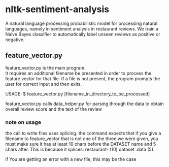 # nltk-sentiment-analysis
A natural language processing probabilistic model for processing natural languages, namely in sentiment analysis in restaurant reviews.  We train a Naive Bayes classifier to automatically label unseen reviews as positive or negative. 

## feature_vector.py
feature_vector.py is the main program.  
It requires an additional filename be presented in order to process the feature vector for that file.
If a file is not present, the program prompts the user for correct input and then exits.

USAGE: $ feature_vector.py [filename_in_directory_to_be_processed]

feature_vector.py calls data_helper.py for parsing through the data to obtain overall review score and the text
of the review

### note on usage
the call to write files uses splicing.  the command expects
that if you give a filename to feature_vector that is 
not one of the three we were given, you must make sure
it has at least 10 chars before the DATASET name and 5 chars
after.  This is because it splices: restaurant- (10) dataset .data (5).

if You are getting an error with a new file, this may be the case


